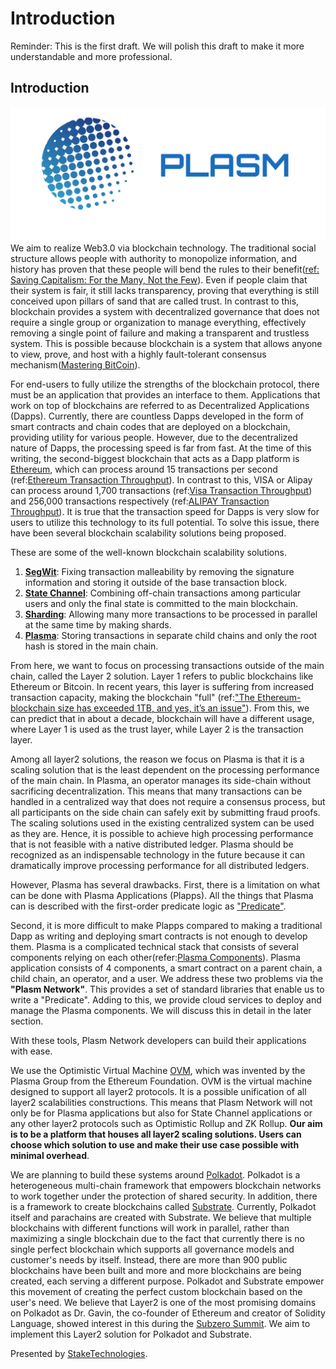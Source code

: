 # Introduction

Reminder: This is the first draft. We will polish this draft to make it more understandable and more professional.

## Introduction

![Plasm](.gitbook/assets/plasm.png) We aim to realize Web3.0 via blockchain technology. The traditional social structure allows people with authority to monopolize information, and history has proven that these people will bend the rules to their benefit\([ref: Saving Capitalism: For the Many, Not the Few](https://www.jstage.jst.go.jp/article/lecgsa/15/0/15_139/_pdf/-char/en)\). Even if people claim that their system is fair, it still lacks transparency, proving that everything is still conceived upon pillars of sand that are called trust. In contrast to this, blockchain provides a system with decentralized governance that does not require a single group or organization to manage everything, effectively removing a single point of failure and making a transparent and trustless system. This is possible because blockchain is a system that allows anyone to view, prove, and host with a highly fault-tolerant consensus mechanism\([Mastering BitCoin](https://github.com/bitcoinbook/bitcoinbook)\).

For end-users to fully utilize the strengths of the blockchain protocol, there must be an application that provides an interface to them. Applications that work on top of blockchains are referred to as Decentralized Applications \(Dapps\). Currently, there are countless Dapps developed in the form of smart contracts and chain codes that are deployed on a blockchain, providing utility for various people. However, due to the decentralized nature of Dapps, the processing speed is far from fast. At the time of this writing, the second-biggest blockchain that acts as a Dapp platform is [Ethereum](https://www.ethereum.org/), which can process around 15 transactions per second \(ref:[Ethereum Transaction Throughput](https://www.coindesk.com/information/will-ethereum-scale)\). In contrast to this, VISA or Alipay can process around 1,700 transactions \(ref:[Visa Transaction Throughput](https://hackernoon.com/the-blockchain-scalability-problem-the-race-for-visa-like-transaction-speed-5cce48f9d44)\) and 256,000 transactions respectively \(ref:[ALIPAY Transaction Throughput](https://www.barrons.com/articles/alibaba-records-25-3-billion-in-singles-day-sales-1510538618)\). It is true that the transaction speed for Dapps is very slow for users to utilize this technology to its full potential. To solve this issue, there have been several blockchain scalability solutions being proposed.

These are some of the well-known blockchain scalability solutions.

1. [**SegWit**](https://github.com/bitcoin/bips/blob/master/bip-0141.mediawiki): Fixing transaction malleability by removing the signature information and storing it outside of the base transaction block.
2. [**State Channel**](https://l4.ventures/papers/statechannels.pdf): Combining off-chain transactions among particular users and only the final state is committed to the main blockchain.
3. [**Sharding**](https://www.bubifans.com/ueditor/php/upload/file/20181015/1539597837236127.pdf): Allowing many more transactions to be processed in parallel at the same time by making shards.
4. [**Plasma**](https://plasma.io/plasma.pdf): Storing transactions in separate child chains and only the root hash is stored in the main chain.

From here, we want to focus on processing transactions outside of the main chain, called the Layer 2 solution. Layer 1 refers to public blockchains like Ethereum or Bitcoin. In recent years, this layer is suffering from increased transaction capacity, making the blockchain "full" \(ref:["The Ethereum-blockchain size has exceeded 1TB, and yes, it’s an issue"](https://hackernoon.com/the-ethereum-blockchain-size-has-exceeded-1tb-and-yes-its-an-issue-2b650b5f4f62)\). From this, we can predict that in about a decade, blockchain will have a different usage, where Layer 1 is used as the trust layer, while Layer 2 is the transaction layer.

Among all layer2 solutions, the reason we focus on Plasma is that it is a scaling solution that is the least dependent on the processing performance of the main chain. In Plasma, an operator manages its side-chain without sacrificing decentralization. This means that many transactions can be handled in a centralized way that does not require a consensus process, but all participants on the side chain can safely exit by submitting fraud proofs. The scaling solutions used in the existing centralized system can be used as they are. Hence, it is possible to achieve high processing performance that is not feasible with a native distributed ledger. Plasma should be recognized as an indispensable technology in the future because it can dramatically improve processing performance for all distributed ledgers.

However, Plasma has several drawbacks. First, there is a limitation on what can be done with Plasma Applications \(Plapps\). All the things that Plasma can is described with the first-order predicate logic as ["Predicate"](https://docs.plasma.group/projects/spec/en/latest/src/02-contracts/predicate-contract.html).

Second, it is more difficult to make Plapps compared to making a traditional Dapp as writing and deploying smart contracts is not enough to develop them. Plasma is a complicated technical stack that consists of several components relying on each other\(refer:[Plasma Components](https://docs.plasma.group/projects/spec/en/latest/src/05-client-architecture/introduction.html)\). Plasma application consists of 4 components, a smart contract on a parent chain, a child chain, an operator, and a user. We address these two problems via the **"Plasm Network"**. This provides a set of standard libraries that enable us to write a "Predicate". Adding to this, we provide cloud services to deploy and manage the Plasma components. We will discuss this in detail in the later section.

With these tools, Plasm Network developers can build their applications with ease.

We use the Optimistic Virtual Machine [OVM](https://github.com/plasma-group/website/blob/master/optimistic-game-semantics.pdf), which was invented by the Plasma Group from the Ethereum Foundation. OVM is the virtual machine designed to support all layer2 protocols. It is a possible unification of all layer2 scalabilities constructions. This means that Plasm Network will not only be for Plasma applications but also for State Channel applications or any other layer2 protocols such as Optimistic Rollup and ZK Rollup. **Our aim is to be a platform that houses all layer2 scaling solutions. Users can choose which solution to use and make their use case possible with minimal overhead**.

We are planning to build these systems around [Polkadot](https://polkadot.network/PolkaDotPaper.pdf). Polkadot is a heterogeneous multi-chain framework that empowers blockchain networks to work together under the protection of shared security. In addition, there is a framework to create blockchains called [Substrate](https://www.parity.io/substrate/). Currently, Polkadot itself and parachains are created with Substrate. We believe that multiple blockchains with different functions will work in parallel, rather than maximizing a single blockchain due to the fact that currently there is no single perfect blockchain which supports all governance models and customer's needs by itself. Instead, there are more than 900 public blockchains have been built and more and more blockchains are being created, each serving a different purpose. Polkadot and Substrate empower this movement of creating the perfect custom blockchain based on the user's need. We believe that Layer2 is one of the most promising domains on Polkadot as Dr. Gavin, the co-founder of Ethereum and creator of Solidity Language, showed interest in this during the [Subzero Summit](https://sub0.parity.io/). We aim to implement this Layer2 solution for Polkadot and Substrate.

Presented by [StakeTechnologies](https://stake.co.jp).

